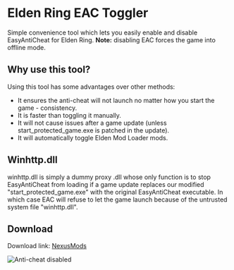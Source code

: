 # Elden Ring EAC Toggler
Simple convenience tool which lets you easily enable and disable EasyAntiCheat for Elden Ring. **Note:** disabling EAC forces the game into offline mode.

## Why use this tool?
Using this tool has some advantages over other methods:
- It ensures the anti-cheat will not launch no matter how you start the game - consistency.
- It is faster than toggling it manually.
- It will not cause issues after a game update (unless start_protected_game.exe is patched in the update).
- It will automatically toggle Elden Mod Loader mods.

## Winhttp.dll
winhttp.dll is simply a dummy proxy .dll whose only function is to stop EasyAntiCheat from loading if a game update replaces our modified "start_protected_game.exe" with the original EasyAntiCheat executable. In which case EAC will refuse to let the game launch because of the untrusted system file "winhttp.dll".

## Download
Download link: [NexusMods](https://www.nexusmods.com/eldenring/mods/90)

![Anti-cheat disabled](https://github.com/techiew/EldenRingEacToggler/blob/master/picture.png)
